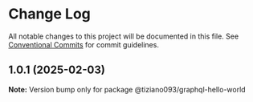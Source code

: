 # Change Log

All notable changes to this project will be documented in this file.
See [Conventional Commits](https://conventionalcommits.org) for commit guidelines.

## 1.0.1 (2025-02-03)

**Note:** Version bump only for package @tiziano093/graphql-hello-world
